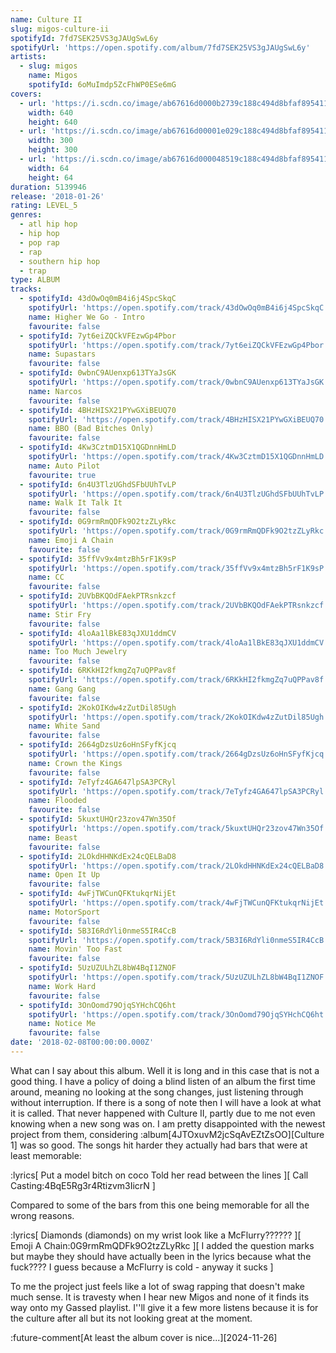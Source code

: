 ```yaml
---
name: Culture II
slug: migos-culture-ii
spotifyId: 7fd7SEK25VS3gJAUgSwL6y
spotifyUrl: 'https://open.spotify.com/album/7fd7SEK25VS3gJAUgSwL6y'
artists:
  - slug: migos
    name: Migos
    spotifyId: 6oMuImdp5ZcFhWP0ESe6mG
covers:
  - url: 'https://i.scdn.co/image/ab67616d0000b2739c188c494d8bfaf895411890'
    width: 640
    height: 640
  - url: 'https://i.scdn.co/image/ab67616d00001e029c188c494d8bfaf895411890'
    width: 300
    height: 300
  - url: 'https://i.scdn.co/image/ab67616d000048519c188c494d8bfaf895411890'
    width: 64
    height: 64
duration: 5139946
release: '2018-01-26'
rating: LEVEL_5
genres:
  - atl hip hop
  - hip hop
  - pop rap
  - rap
  - southern hip hop
  - trap
type: ALBUM
tracks:
  - spotifyId: 43dOwOq0mB4i6j4SpcSkqC
    spotifyUrl: 'https://open.spotify.com/track/43dOwOq0mB4i6j4SpcSkqC'
    name: Higher We Go - Intro
    favourite: false
  - spotifyId: 7yt6eiZQCkVFEzwGp4Pbor
    spotifyUrl: 'https://open.spotify.com/track/7yt6eiZQCkVFEzwGp4Pbor'
    name: Supastars
    favourite: false
  - spotifyId: 0wbnC9AUenxp613TYaJsGK
    spotifyUrl: 'https://open.spotify.com/track/0wbnC9AUenxp613TYaJsGK'
    name: Narcos
    favourite: false
  - spotifyId: 4BHzHISX21PYwGXiBEUQ70
    spotifyUrl: 'https://open.spotify.com/track/4BHzHISX21PYwGXiBEUQ70'
    name: BBO (Bad Bitches Only)
    favourite: false
  - spotifyId: 4Kw3CztmD15X1QGDnnHmLD
    spotifyUrl: 'https://open.spotify.com/track/4Kw3CztmD15X1QGDnnHmLD'
    name: Auto Pilot
    favourite: true
  - spotifyId: 6n4U3TlzUGhdSFbUUhTvLP
    spotifyUrl: 'https://open.spotify.com/track/6n4U3TlzUGhdSFbUUhTvLP'
    name: Walk It Talk It
    favourite: false
  - spotifyId: 0G9rmRmQDFk9O2tzZLyRkc
    spotifyUrl: 'https://open.spotify.com/track/0G9rmRmQDFk9O2tzZLyRkc'
    name: Emoji A Chain
    favourite: false
  - spotifyId: 35ffVv9x4mtzBh5rF1K9sP
    spotifyUrl: 'https://open.spotify.com/track/35ffVv9x4mtzBh5rF1K9sP'
    name: CC
    favourite: false
  - spotifyId: 2UVbBKQOdFAekPTRsnkzcf
    spotifyUrl: 'https://open.spotify.com/track/2UVbBKQOdFAekPTRsnkzcf'
    name: Stir Fry
    favourite: false
  - spotifyId: 4loAa1lBkE83qJXU1ddmCV
    spotifyUrl: 'https://open.spotify.com/track/4loAa1lBkE83qJXU1ddmCV'
    name: Too Much Jewelry
    favourite: false
  - spotifyId: 6RKkHI2fkmgZq7uQPPav8f
    spotifyUrl: 'https://open.spotify.com/track/6RKkHI2fkmgZq7uQPPav8f'
    name: Gang Gang
    favourite: false
  - spotifyId: 2KokOIKdw4zZutDil85Ugh
    spotifyUrl: 'https://open.spotify.com/track/2KokOIKdw4zZutDil85Ugh'
    name: White Sand
    favourite: false
  - spotifyId: 2664gDzsUz6oHnSFyfKjcq
    spotifyUrl: 'https://open.spotify.com/track/2664gDzsUz6oHnSFyfKjcq'
    name: Crown the Kings
    favourite: false
  - spotifyId: 7eTyfz4GA647lpSA3PCRyl
    spotifyUrl: 'https://open.spotify.com/track/7eTyfz4GA647lpSA3PCRyl'
    name: Flooded
    favourite: false
  - spotifyId: 5kuxtUHQr23zov47Wn35Of
    spotifyUrl: 'https://open.spotify.com/track/5kuxtUHQr23zov47Wn35Of'
    name: Beast
    favourite: false
  - spotifyId: 2LOkdHHNKdEx24cQELBaD8
    spotifyUrl: 'https://open.spotify.com/track/2LOkdHHNKdEx24cQELBaD8'
    name: Open It Up
    favourite: false
  - spotifyId: 4wFjTWCunQFKtukqrNijEt
    spotifyUrl: 'https://open.spotify.com/track/4wFjTWCunQFKtukqrNijEt'
    name: MotorSport
    favourite: false
  - spotifyId: 5B3I6RdYli0nmeS5IR4CcB
    spotifyUrl: 'https://open.spotify.com/track/5B3I6RdYli0nmeS5IR4CcB'
    name: Movin' Too Fast
    favourite: false
  - spotifyId: 5UzUZULhZL8bW4BqI1ZNOF
    spotifyUrl: 'https://open.spotify.com/track/5UzUZULhZL8bW4BqI1ZNOF'
    name: Work Hard
    favourite: false
  - spotifyId: 3OnOomd79OjqSYHchCQ6ht
    spotifyUrl: 'https://open.spotify.com/track/3OnOomd79OjqSYHchCQ6ht'
    name: Notice Me
    favourite: false
date: '2018-02-08T00:00:00.000Z'
---
```

What can I say about this album. Well it is long and in this case that is not a good thing.
I have a policy of doing a blind listen of an album the first time around, meaning no looking
at the song changes, just listening through without interruption. If there is a song of note
then I will have a look at what it is called. That never happened with Culture II, partly
due to me not even knowing when a new song was on. I am pretty disappointed with the newest
project from them, considering :album[4JTOxuvM2jcSqAvEZtZsOO][Culture 1] was so good. The
songs hit harder they actually had bars that were at least memorable:

:lyrics[
  Put a model bitch on coco
  Told her read between the lines
][
  Call Casting:4BqE5Rg3r4Rtizvm3IicrN
]

Compared to some of the bars from this one being memorable for all the wrong reasons.

:lyrics[
  Diamonds (diamonds) on my wrist look like a McFlurry??????
][
  Emoji A Chain:0G9rmRmQDFk9O2tzZLyRkc
][
  I added the question marks but maybe they should have actually been in the lyrics because
  what the fuck???? I guess because a McFlurry is cold - anyway it sucks
]

To me the project just feels like a lot of swag rapping that doesn't make much sense. It is
travesty when I hear new Migos and none of it finds its way onto my Gassed playlist. I''ll
give it a few more listens because it is for the culture after all but its not looking great
at the moment.

:future-comment[At least the album cover is nice...][2024-11-26]
